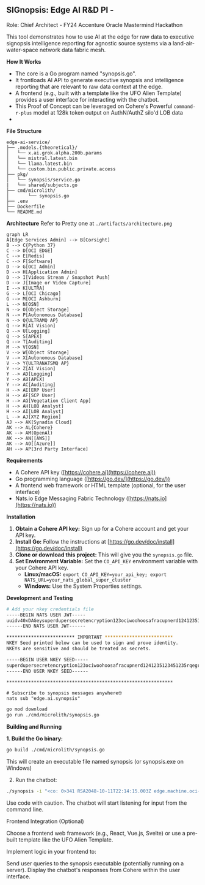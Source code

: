 ## SIGnopsis: Edge AI R&D PI - 

Role: Chief Architect - FY24 Accenture Oracle Mastermind Hackathon 

This tool demonstrates how to use AI at the edge for raw data to executive signopsis intelligence reporting for agnostic source systems via a land-air-water-space network data fabric mesh.

**How It Works**

* The core is a Go program named "synopsis.go".
* It frontloads AI API to generate executive synopsis and intelligence reporting that are relevant to raw data context at the edge.
* A frontend (e.g., built with a template like the UFO Alien Template) provides a user interface for interacting with the chatbot.
* This Proof of Concept can be leveraged on Cohere's Powerful `command-r-plus` model at 128k token output on AuthN/AuthZ silo'd LOB data
*

**File Structure**
```
edge-ai-service/
├── .models.{theoretical}/
│   └── x.ai.grok.alpha.200b.params
│   └── mistral.latest.bin
│   └── llama.latest.bin
│   └── custom.bin.public.private.access
├── pkg/
│   └── synopsis/service.go
|   └── shared/subjects.go
├── cmd/microlith/
│       └── synopsis.go
├── .env
├── Dockerfile
└── README.md
```

**Architecture**
Refer to Pretty one at `./artifacts/architecture.png`
```mermaid
graph LR
A[Edge Services Admin] --> B[Corsight]
B --> C{Python 37}
C --> D[OCI EDGE]
C --> E[Redis] 
C --> F[Software]
D --> G[OCI Admin]
D --> H[Application Admin]
D --> I[Videos Stream / Snapshot Push]
D --> J[Image or Video Capture]
I --> K[ULTRA]
G --> L[OCI Chicago]
G --> M[OCI Ashburn]
L --> N[OSN]
N --> O[Object Storage]
N --> P[Autonomous Database]
N --> Q{ULTRAMQ AP}
Q --> R[AI Vision]
Q --> U[Logging]
Q --> S[APEX]
Q --> T[Auditing]
M --> V[OSN]
V --> W[Object Storage]
V --> X[Autonomous Database]
V --> Y{ULTRANATSMQ AP}
Y --> Z[AI Vision]
Y --> AD[Logging]
Y --> AB[APEX]
Y --> AC[Auditing]
H --> AE[ERP User]
H --> AF[SCP User]
H --> AG[Vegetation Client App]
H --> AH[LOB Analyst]
H --> AI[LOB Analyst]
L --> AJ[XYZ Region]
AJ --> AK[Synadia Cloud]
AK --> AL{Cohere}
AK --> AM(OpenAl)
AK --> AN[[AWS]]
AK --> AO[[Azure]]
AH --> AP[3rd Party Interface]
```

**Requirements**

* A Cohere API key ([https://cohere.ai](https://cohere.ai))
* Go programming language ([https://go.dev/](https://go.dev/))
* A frontend web framework or HTML template (optional, for the user interface)
* Nats.io Edge Messaging Fabric Technology ([https://nats.io](https://nats.io))

**Installation**

1. **Obtain a Cohere API key:** Sign up for a Cohere account and get your API key.
2. **Install Go:** Follow the instructions at [https://go.dev/doc/install](https://go.dev/doc/install)
3. **Clone or download this project:** This will give you the `synopsis.go` file.
4. **Set Environment Variable:** Set the `CO_API_KEY` environment variable with your Cohere API key.
   * **Linux/macOS:** `export CO_API_KEY=your_api_key; export NATS_URL=your_nats_global_super_cluster`
   * **Windows:** Use the System Properties settings.

**Development and Testing**
```bash
# Add your nkey credentials file
-----BEGIN NATS USER JWT-----
uuidv40xDAGeysuperdupersecretencryption123ociwoohoosafracupnerd1241235123451235rqegrq245h
------END NATS USER JWT------

************************* IMPORTANT *************************
NKEY Seed printed below can be used to sign and prove identity.
NKEYs are sensitive and should be treated as secrets.

-----BEGIN USER NKEY SEED-----
superdupersecretencryption123ociwoohoosafracupnerd1241235123451235rqegrq245h
------END USER NKEY SEED------

*************************************************************
```
```
# Subscribe to synopsis messages anywhere🤓
nats sub "edge.ai.synopsis"
```
```bash
go mod download
go run ./cmd/microlith/synopsis.go
```

**Building and Running**

**1. Build the Go binary:**
```bash
go build ./cmd/microlith/synopsis.go
```

This will create an executable file named synopsis (or synopsis.exe on Windows)

2. Run the chatbot:

```bash
./synopsis -i "<co: 0>341 RSA2048-10-11T22:14:15.003Z edge.machine.oci-rover.ai su - ID47 - BOM'su root' failed for lonvick on /dev/pts/8"
```

Use code with caution.
The chatbot will start listening for input from the command line.

Frontend Integration (Optional)

Choose a frontend web framework (e.g., React, Vue.js, Svelte) or use a pre-built template like the UFO Alien Template.

Implement logic in your frontend to:

Send user queries to the synopsis executable (potentially running on a server).
Display the chatbot's responses from Cohere within the user interface.
